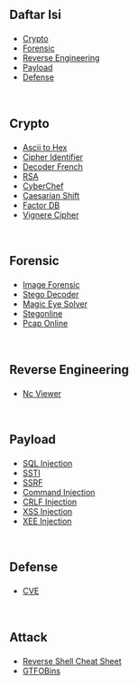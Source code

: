 ## <p > Daftar Isi </p> 

- <a href="#crypto">Crypto</a>
- <a href="#forensic">Forensic</a>
- <a href="#reverse">Reverse Engineering</a>
- <a href="#payload">Payload</a>
- <a href="#defense">Defense</a>


<br>

## <p id='crypto'> Crypto </p> 

- [Ascii to Hex](https://www.asciitohex.com/)
- [Cipher Identifier](https://www.boxentriq.com/code-breaking/cipher-identifier)
- [Decoder French](https://www.dcode.fr)
- [RSA](https://www.devglan.com/online-tools/rsa-encryption-decryption)
- [CyberChef](https://gchq.github.io/CyberChef/)
- [Caesarian Shift](http://rumkin.com/tools/cipher/caesar.php)
- [Factor DB](http://factordb.com/)
- [Vignere Cipher](https://cryptii.com/pipes/vigenere-cipher)

<br>

## <p id='forensic'> Forensic </p> 

- [Image Forensic](https://www.imageforensic.org/)
- [Stego Decoder](https://futureboy.us/stegano/decinput.html)
- [Magic Eye Solver](https://magiceye.ecksdee.co.uk/)
- [Stegonline](https://stegonline.georgeom.net/upload)
- [Pcap Online](https://apackets.com/)

<br>

## <p id='reverse'> Reverse Engineering</p> 

- [Nc Viewer](https://ncviewer.com/)

<br>

## <p id='payload'> Payload </p> 

- [SQL Injection](https://github.com/swisskyrepo/PayloadsAllTheThings/tree/master/SQL%20Injection)
- [SSTI](https://github.com/swisskyrepo/PayloadsAllTheThings/tree/master/Server%20Side%20Template%20Injection)
- [SSRF](https://github.com/swisskyrepo/PayloadsAllTheThings/tree/master/Server%20Side%20Request%20Forgery)
- [Command Injection](https://github.com/swisskyrepo/PayloadsAllTheThings/tree/master/Command%20Injection)
- [CRLF Injection](https://github.com/swisskyrepo/PayloadsAllTheThings/tree/master/CRLF%20Injection)
- [XSS Injection](https://github.com/swisskyrepo/PayloadsAllTheThings/tree/master/XSS%20Injection)
- [XEE Injection](https://github.com/swisskyrepo/PayloadsAllTheThings/tree/master/XXE%20Injection)

<br>

## <p id='defense'> Defense </p>

- [CVE](https://www.cvedetails.com/version-list/45/66/1/Apache-Http-Server.html?sha=929c1c175882db7b5d4cbaf49695c3bf40434350&order=1&trc=503)

<br>

## <p id='attack'> Attack </p>

- [Reverse Shell Cheat Sheet](https://pentestmonkey.net/cheat-sheet/shells/reverse-shell-cheat-sheet)
- [GTFOBins](https://gtfobins.github.io/)
